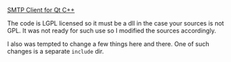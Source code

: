 [SMTP Client for Qt C++](https://github.com/bluetiger9/SmtpClient-for-Qt)

The code is LGPL licensed so it must be a dll in the case your sources is not GPL.
It was not ready for such use so I modified the sources accordingly. 

I also was tempted to change a few things here and there.
One of such changes is a separate `include` dir.

